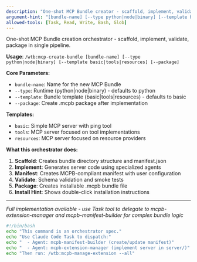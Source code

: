 ```yaml
---
description: "One-shot MCP Bundle creator - scaffold, implement, validate, package"
argument-hint: "[bundle-name] [--type python|node|binary] [--template basic|tools|resources] [--package]"
allowed-tools: [Task, Read, Write, Bash, Glob]
---
```


One-shot MCP Bundle creation orchestrator - scaffold, implement, validate, package in single pipeline.

**Usage**: `/wtb:mcp-create-bundle [bundle-name] [--type python|node|binary] [--template basic|tools|resources] [--package]`

**Core Parameters:**
- `bundle-name`: Name for the new MCP Bundle
- `--type`: Runtime (python|node|binary) - defaults to python
- `--template`: Bundle template (basic|tools|resources) - defaults to basic
- `--package`: Create .mcpb package after implementation

**Templates:**
- `basic`: Simple MCP server with ping tool
- `tools`: MCP server focused on tool implementations  
- `resources`: MCP server focused on resource providers

**What this orchestrator does:**
1. **Scaffold**: Creates bundle directory structure and manifest.json
2. **Implement**: Generates server code using specialized agents  
3. **Manifest**: Creates MCPB-compliant manifest with user configuration
4. **Validate**: Schema validation and smoke tests
5. **Package**: Creates installable .mcpb bundle file
6. **Install Hint**: Shows double-click installation instructions

---

*Full implementation available - use Task tool to delegate to mcpb-extension-manager and mcpb-manifest-builder for complex bundle logic*

```bash
#!/bin/bash
echo "This command is an orchestrator spec."
echo "Use Claude Code Task to dispatch:"
echo "  - Agent: mcpb-manifest-builder (create/update manifest)"
echo "  - Agent: mcpb-extension-manager (implement server in server/)"
echo "Then run: /wtb:mcpb-manage-extension --all"
```
